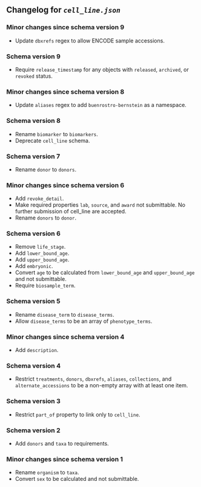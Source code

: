 ## Changelog for *`cell_line.json`*

### Minor changes since schema version 9

* Update `dbxrefs` regex to allow ENCODE sample accessions.

### Schema version 9

* Require `release_timestamp` for any objects with `released`, `archived`, or `revoked` status.

### Minor changes since schema version 8

* Update `aliases` regex to add `buenrostro-bernstein` as a namespace.

### Schema version 8

* Rename `biomarker` to `biomarkers`.
* Deprecate `cell_line` schema.

### Schema version 7

* Rename `donor` to `donors`.

### Minor changes since schema version 6
* Add `revoke_detail`.
* Make required properties `lab`, `source`, and `award` not submittable. No further submission of cell_line are accepted.
* Rename `donors` to `donor`.

### Schema version 6

* Remove `life_stage`.
* Add `lower_bound_age`.
* Add `upper_bound_age`.
* Add `embryonic`.
* Convert `age` to be calculated from `lower_bound_age` and `upper_bound_age` and not submittable.
* Require `biosample_term`.

### Schema version 5

* Rename `disease_term` to `disease_terms`.
* Allow `disease_terms` to be an array of `phenotype_terms`.

### Minor changes since schema version 4

* Add `description`.

### Schema version 4

* Restrict `treatments`, `donors`, `dbxrefs`, `aliases`, `collections`, and `alternate_accessions` to be a non-empty array with at least one item.

### Schema version 3

* Restrict `part_of` property to link only to `cell_line`.

### Schema version 2

* Add `donors` and `taxa` to requirements.

### Minor changes since schema version 1

* Rename `organism` to `taxa`.
* Convert `sex` to be calculated and not submittable.
